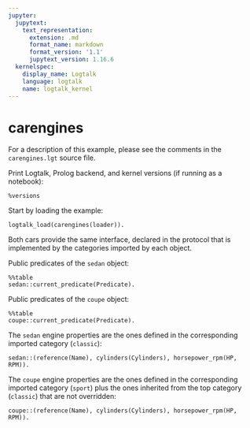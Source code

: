 ```yaml
---
jupyter:
  jupytext:
    text_representation:
      extension: .md
      format_name: markdown
      format_version: '1.1'
      jupytext_version: 1.16.6
  kernelspec:
    display_name: Logtalk
    language: logtalk
    name: logtalk_kernel
---
```


<!--
________________________________________________________________________

This file is part of Logtalk <https://logtalk.org/>  
SPDX-FileCopyrightText: 1998-2025 Paulo Moura <pmoura@logtalk.org>  
SPDX-License-Identifier: Apache-2.0

Licensed under the Apache License, Version 2.0 (the "License");
you may not use this file except in compliance with the License.
You may obtain a copy of the License at

    http://www.apache.org/licenses/LICENSE-2.0

Unless required by applicable law or agreed to in writing, software
distributed under the License is distributed on an "AS IS" BASIS,
WITHOUT WARRANTIES OR CONDITIONS OF ANY KIND, either express or implied.
See the License for the specific language governing permissions and
limitations under the License.
________________________________________________________________________
-->

# carengines

For a description of this example, please see the comments in the
`carengines.lgt` source file.

Print Logtalk, Prolog backend, and kernel versions (if running as a notebook):

```logtalk
%versions
```

Start by loading the example:

```logtalk
logtalk_load(carengines(loader)).
```

Both cars provide the same interface, declared in the protocol
that is implemented by the categories imported by each object.

Public predicates of the `sedan` object:

```logtalk
%%table
sedan::current_predicate(Predicate).
```

<!--
P = reference/1 ;
P = capacity/1 ;
P = cylinders/1 ;
P = horsepower_rpm/2 ;
P = bore_stroke/2 ;
P = fuel/1 ;
false.
-->

Public predicates of the `coupe` object:

```logtalk
%%table
coupe::current_predicate(Predicate).
```

<!--
P = reference/1 ;
P = capacity/1 ;
P = cylinders/1 ;
P = horsepower_rpm/2 ;
P = bore_stroke/2 ;
P = fuel/1 ;
false.
-->

The `sedan` engine properties are the ones defined in the corresponding 
imported category (`classic`):

```logtalk
sedan::(reference(Name), cylinders(Cylinders), horsepower_rpm(HP, RPM)).
```

<!--
Name = 'M180.940', Cylinders = 6, HP = 94, RPM = 4800.
-->

The `coupe` engine properties are the ones defined in the corresponding 
imported category (`sport`) plus the ones inherited from the top category 
(`classic`) that are not overridden:

```logtalk
coupe::(reference(Name), cylinders(Cylinders), horsepower_rpm(HP, RPM)).
```

<!--
Name = 'M180.941', Cylinders = 6, HP = 115, RPM = 3657.
-->
